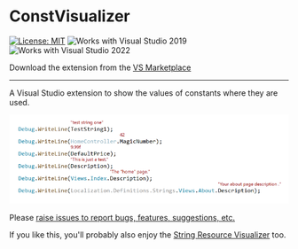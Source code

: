 # ConstVisualizer

[![License: MIT](https://img.shields.io/badge/License-MIT-green.svg)](LICENSE)
![Works with Visual Studio 2019](https://img.shields.io/static/v1.svg?label=VS&message=2019&color=5F2E96)
![Works with Visual Studio 2022](https://img.shields.io/static/v1.svg?label=VS&message=2022&color=5F2E96)

Download the extension from the [VS Marketplace](https://marketplace.visualstudio.com/items?itemName=MattLaceyLtd.ConstVisualizer)

-------------------------------------

A Visual Studio extension to show the values of constants where they are used.

![screenshot](./art/screenshot.png)

Please [raise issues to report bugs, features, suggestions, etc.](https://github.com/mrlacey/ConstVisualizer/issues/new)

If you like this, you'll probably also enjoy the [String Resource Visualizer](https://marketplace.visualstudio.com/items?itemName=MattLaceyLtd.StringResourceVisualizer) too.
